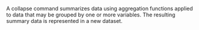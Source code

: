 A collapse command summarizes data using aggregation functions applied to data
that may be grouped by one or more variables. The resulting summary data is
represented in a new dataset.

